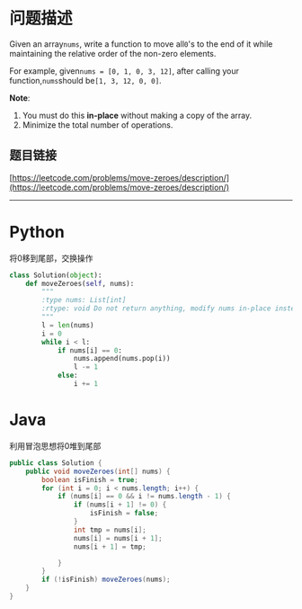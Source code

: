 # 问题描述

Given an array`nums`, write a function to move all`0`'s to the end of it while maintaining the relative order of the non-zero elements.

For example, given`nums = [0, 1, 0, 3, 12]`, after calling your function,`nums`should be`[1, 3, 12, 0, 0]`.

**Note**:

1. You must do this
   **in-place**
   without making a copy of the array.
2. Minimize the total number of operations.

## 题目链接

[https://leetcode.com/problems/move-zeroes/description/](https://leetcode.com/problems/move-zeroes/description/)

---

# Python

将0移到尾部，交换操作

```python
class Solution(object):
    def moveZeroes(self, nums):
        """
        :type nums: List[int]
        :rtype: void Do not return anything, modify nums in-place instead.
        """
        l = len(nums)
        i = 0
        while i < l:
            if nums[i] == 0:
                nums.append(nums.pop(i))
                l -= 1
            else:
                i += 1
```

# Java

利用冒泡思想将0堆到尾部

```java
public class Solution {
    public void moveZeroes(int[] nums) {
        boolean isFinish = true;
        for (int i = 0; i < nums.length; i++) {
            if (nums[i] == 0 && i != nums.length - 1) {
                if (nums[i + 1] != 0) {
                    isFinish = false;
                }
                int tmp = nums[i];
                nums[i] = nums[i + 1];
                nums[i + 1] = tmp;

            }
        }
        if (!isFinish) moveZeroes(nums);
    }
}

```



